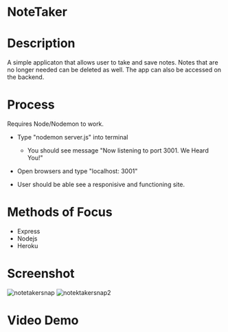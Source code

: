 # NoteTaker

# Description

A simple applicaton that allows user to take and save notes. Notes that are no longer needed can be deleted as well.
The app can also be accessed on the backend.

# Process

Requires Node/Nodemon to work.

- Type "nodemon server.js" into terminal
  - You should see message
    "Now listening to port 3001. We Heard You!"
- Open browsers and type
  "localhost: 3001"

- User should be able see a responisive and functioning site.

# Methods of Focus

- Express
- Nodejs
- Heroku

# Screenshot

![notetakersnap](https://user-images.githubusercontent.com/64857091/89110266-0f0bf680-d417-11ea-8fbc-eb9ad00ce24c.jpg)
![notektakersnap2](https://user-images.githubusercontent.com/64857091/89110267-10d5ba00-d417-11ea-803b-b64659e406da.jpg)

# Video Demo
